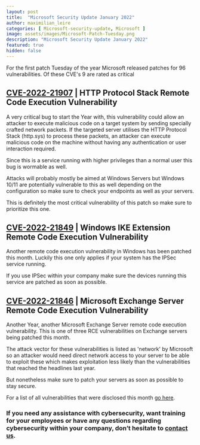 ```yaml
---
layout: post
title:  "Microsoft Security Update January 2022"
author: maximilian_leire
categories: [ Microsoft-security-update, Microsoft ]
image: assets/images/Microsoft-Patch-Tuesday.png
description: "Microsoft Security Update January 2022"
featured: true
hidden: false
---
```


For the first patch Tuesday of the year Microsoft released patches for 96 vulnerabilities. Of these CVE's 9 are rated as critical


## [CVE-2022-21907](https://msrc.microsoft.com/update-guide/vulnerability/CVE-2022-21907) | HTTP Protocol Stack Remote Code Execution Vulnerability
A very critical bug to start the Year with, this vulnerability could allow an attacker to execute malicious code on a target system by sending specially crafted network packets. If the targeted server utilises the HTTP Protocol Stack (http.sys) to process these packets, an attacker can execute malicious code on the machine without having any authentication or user interaction required.

Since this is a service running with higher privileges than a normal user this bug is wormable as well.

Attacks will probably mostly be aimed at Windows Servers but Windows 10/11 are potentially vulnerable to this as well depending on the configuration so make sure to check your endpoints as well as your servers.

This is definitely the most critical vulnerability of this patch so make sure to prioritize this one.


## [CVE-2022-21849](https://msrc.microsoft.com/update-guide/vulnerability/CVE-2022-21849) | Windows IKE Extension Remote Code Execution Vulnerability
Another remote code execution vulnerability in Windows has been patched this month. Luckily this one only applies if your system has the IPSec service running.

If you use IPSec within your company make sure the devices running this service are patched as soon as possible.


## [CVE-2022-21846](https://msrc.microsoft.com/update-guide/vulnerability/CVE-2022-21846) | Microsoft Exchange Server Remote Code Execution Vulnerability
Another Year, another Microsoft Exchange Server remote code execution vulnerability. This is one of three RCE vulnerabilities on Exchange servers being patched this month.

The attack vector for these vulnerabilities is listed as 'network' by Microsoft so an attacker would need direct network access to your server to be able to exploit these which makes exploitation less likely than the vulnerabilities that reached the headlines last year.

But nonetheless make sure to patch your servers as soon as possible to stay secure.


For a list of all vulnerabilities that were disclosed this month [go here](https://msrc.microsoft.com/update-guide).


### If you need any assistance with cybersecurity, want training for your employees or have any questions regarding cybersecurity within your company, don’t hesitate to [contact us](https://www.ordina.be/diensten/security-and-privacy/).
